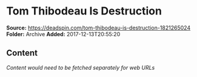 # Tom Thibodeau Is Destruction

**Source:** https://deadspin.com/tom-thibodeau-is-destruction-1821265024
**Folder:** Archive
**Added:** 2017-12-13T20:55:20




## Content
*Content would need to be fetched separately for web URLs*
